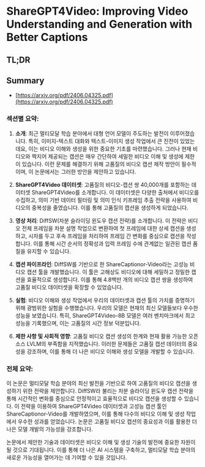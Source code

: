 # ShareGPT4Video: Improving Video Understanding and Generation with Better Captions
## TL;DR
## Summary
- [https://arxiv.org/pdf/2406.04325.pdf](https://arxiv.org/pdf/2406.04325.pdf)

### 섹션별 요약:

1. **소개**:
    최근 멀티모달 학습 분야에서 대형 언어 모델이 주도하는 발전이 이루어졌습니다. 특히, 이미지-텍스트 대화와 텍스트-이미지 생성 작업에서 큰 진전이 있었는데요, 이는 비디오 이해와 생성을 위한 중요한 기초를 마련했습니다. 그러나 현재 비디오와 짝지어 제공되는 캡션은 매우 간단하여 세밀한 비디오 이해 및 생성에 제한이 있습니다. 이런 문제를 해결하기 위해 고품질의 비디오 캡션 제작 방안이 필수적이며, 이 논문에서는 그러한 방안을 제안하고 있습니다.

2. **ShareGPT4Video 데이터셋**:
    고품질의 비디오-캡션 쌍 40,000개를 포함하는 데이터셋 ShareGPT4Video를 소개합니다. 이 데이터셋은 다양한 출처에서 비디오를 수집하고, 의미 기반 데이터 필터링 및 의미 인식 키프레임 추출 전략을 사용하여 비디오의 중복성을 줄였습니다. 이를 통해 고품질의 캡션을 생성하게 되었습니다.

3. **영상 처리**:
    DiffSW(차분 슬라이딩 윈도우 캡션 전략)를 소개합니다. 이 전략은 비디오 전체 프레임을 차분 설명 작업으로 변환하여 첫 프레임에 대한 상세 캡션을 생성하고, 시차를 두고 후속 프레임을 처리하여 프레임 간 변화를 중심으로 캡션을 작성합니다. 이를 통해 시간 순서의 정확성과 입력 프레임 수에 관계없는 일관된 캡션 품질을 유지할 수 있습니다.

4. **캡션 파이프라인**:
    DiffSW를 기반으로 한 ShareCaptionor-Video라는 고성능 비디오 캡션 툴을 개발했습니다. 이 툴은 고해상도 비디오에 대해 세밀하고 정밀한 캡션을 효율적으로 생성합니다. 이를 통해 4.8백만 개의 비디오 캡션 쌍을 생성하여 고품질 비디오 데이터셋을 확장할 수 있었습니다.

5. **실험**:
    비디오 이해와 생성 작업에서 우리의 데이터셋과 캡션 툴의 가치를 증명하기 위해 광범위한 실험을 수행했습니다. 우리의 모델은 현재의 최신 모델들보다 우수한 성능을 보였습니다. 특히, ShareGPT4Video-8B 모델은 여러 벤치마크에서 최고 성능을 기록했으며, 이는 고품질의 시간 정보 덕분입니다.

6. **제한 사항 및 사회적 영향**:
    고품질 비디오 캡션 생성의 한계와 현재 활용 가능한 오픈소스 LVLM의 부족함을 지적했습니다. 이러한 문제들은 고품질 캡션 데이터의 중요성을 강조하며, 이를 통해 더 나은 비디오 이해와 생성 모델을 개발할 수 있습니다.

### 전체 요약:

이 논문은 멀티모달 학습 분야의 최신 발전을 기반으로 하여 고품질의 비디오 캡션을 생성하기 위한 전략을 제안합니다. DiffSW라 불리는 차분 슬라이딩 윈도우 캡션 전략을 통해 시간적인 변화를 중심으로 안정적이고 효율적으로 비디오 캡션을 생성할 수 있습니다. 이 전략을 이용하여 ShareGPT4Video 데이터셋과 고성능 캡션 툴인 ShareCaptionor-Video를 개발하였으며, 이를 통해 다수의 비디오 이해 및 생성 작업에서 우수한 성과를 얻었습니다. 논문은 고품질 비디오 캡션의 중요성과 이를 활용한 더 나은 모델 개발의 가능성을 강조합니다.

논문에서 제안한 기술과 데이터셋은 비디오 이해 및 생성 기술의 발전에 중요한 자원이 될 것으로 기대됩니다. 이를 통해 더 나은 AI 시스템을 구축하고, 멀티모달 학습 분야의 새로운 가능성을 열어가는 데 기여할 수 있을 것입니다.